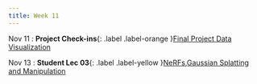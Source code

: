 ```yaml
---
title: Week 11
---
```


Nov 11
: **Project Check-ins**{: .label .label-orange }[Final Project Data Visualization]()


Nov 13
: **Student Lec 03**{: .label .label-yellow }[NeRFs,Gaussian Splatting and Manipulation]()